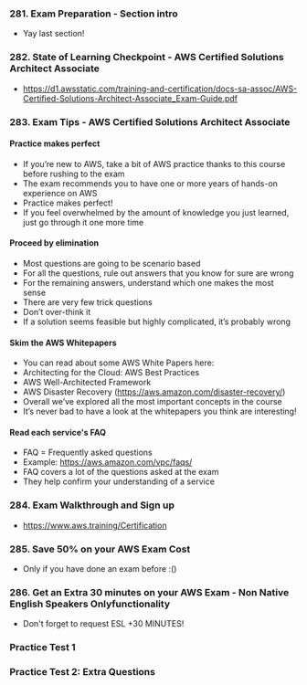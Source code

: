 ### 281. Exam Preparation - Section intro 
- Yay last section!

### 282. State of Learning Checkpoint - AWS Certified Solutions Architect Associate
- https://d1.awsstatic.com/training-and-certification/docs-sa-assoc/AWS-Certified-Solutions-Architect-Associate_Exam-Guide.pdf

### 283. Exam Tips - AWS Certified Solutions Architect Associate

#### Practice makes perfect
- If you’re new to AWS, take a bit of AWS practice thanks to this course before rushing to the exam
- The exam recommends you to have one or more years of hands-on experience on AWS
- Practice makes perfect!
- If you feel overwhelmed by the amount of knowledge you just learned, just go through it one more time

#### Proceed by elimination
- Most questions are going to be scenario based
- For all the questions, rule out answers that you know for sure are wrong
- For the remaining answers, understand which one makes the most sense
- There are very few trick questions
- Don’t over-think it
- If a solution seems feasible but highly complicated, it’s probably wrong

#### Skim the AWS Whitepapers
- You can read about some AWS White Papers here:
- Architecting for the Cloud: AWS Best Practices
- AWS Well-Architected Framework
- AWS Disaster Recovery (https://aws.amazon.com/disaster-recovery/)
- Overall we’ve explored all the most important concepts in the course
- It’s never bad to have a look at the whitepapers you think are interesting!

#### Read each service's FAQ
- FAQ = Frequently asked questions
- Example: https://aws.amazon.com/vpc/faqs/
- FAQ covers a lot of the questions asked at the exam
- They help confirm your understanding of a service

### 284. Exam Walkthrough and Sign up 
- https://www.aws.training/Certification

### 285. Save 50% on your AWS Exam Cost
- Only if you have done an exam before :()

### 286. Get an Extra 30 minutes on your AWS Exam - Non Native English Speakers Onlyfunctionality
- Don't forget to request ESL +30 MINUTES!

### Practice Test 1

### Practice Test 2: Extra Questions 